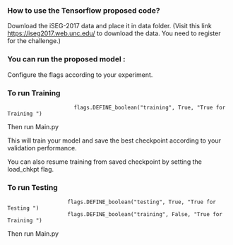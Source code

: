

### How to use the Tensorflow proposed code?


Download the iSEG-2017 data and place it in data folder. (Visit this link https://iseg2017.web.unc.edu/ to download the data. You need to register for the challenge.)



### You can run the proposed model :



Configure the flags according to your experiment.



### To run Training

                         flags.DEFINE_boolean("training", True, "True for Training ")

Then run 
                                      Main.py

This will train your model and save the best checkpoint according to your validation performance.

You can also resume training from saved checkpoint by setting the load_chkpt flag.




### To run Testing

                       flags.DEFINE_boolean("testing", True, "True for Testing ")
                       flags.DEFINE_boolean("training", False, "True for Training ")
                       
Then run 
                                      Main.py
